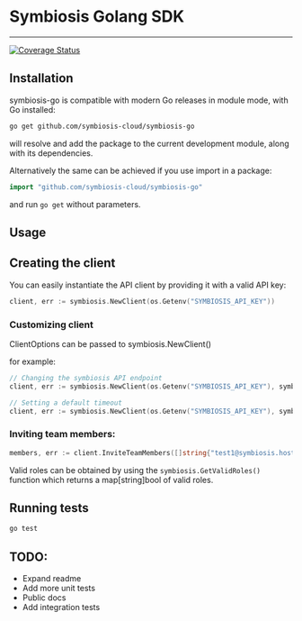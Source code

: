 # Symbiosis Golang SDK
---

[![Coverage Status](https://coveralls.io/repos/github/symbiosis-cloud/symbiosis-go/badge.svg?branch=main)](https://coveralls.io/github/symbiosis-cloud/symbiosis-go?branch=main)

## Installation ##

symbiosis-go is compatible with modern Go releases in module mode, with Go installed:

```bash
go get github.com/symbiosis-cloud/symbiosis-go
```

will resolve and add the package to the current development module, along with its dependencies.

Alternatively the same can be achieved if you use import in a package:

```go
import "github.com/symbiosis-cloud/symbiosis-go"
```

and run `go get` without parameters.


## Usage ##

## Creating the client ###

You can easily instantiate the API client by providing it with a valid API key:

```go
client, err := symbiosis.NewClient(os.Getenv("SYMBIOSIS_API_KEY"))
```

### Customizing client ###
ClientOptions can be passed to symbiosis.NewClient()

for example:

```go
// Changing the symbiosis API endpoint
client, err := symbiosis.NewClient(os.Getenv("SYMBIOSIS_API_KEY"), symbiosis.WithEndpoint("https://some-other-url"))

// Setting a default timeout
client, err := symbiosis.NewClient(os.Getenv("SYMBIOSIS_API_KEY"), symbiosis.WithTimeout(time.Second * 30)))
```

### Inviting team members:

```go
members, err := client.InviteTeamMembers([]string{"test1@symbiosis.host", "test2@symbiosis.host"}, symbiosis.RoleAdmin)
```

Valid roles can be obtained by using the `symbiosis.GetValidRoles()` function which returns a map[string]bool of valid roles.

## Running tests ##
```bash
go test
```


## TODO:

* Expand readme
* Add more unit tests
* Public docs
* Add integration tests